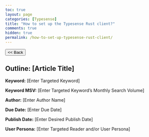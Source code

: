 ```yaml
---
toc: true
layout: page
categories: [Typesense]
title: "How to set up the Typesense Rust client?"
comments: true
hidden: true
permalink: /how-to-set-up-typesense-rust-client/
---
```


<button class="back-button" onclick="window.history.back()"><< Back</button>

## Outline: [Article Title]

**Keyword:** [Enter Targeted Keyword]

**Keyword MSV:** [Enter Targeted Keyword’s Monthly Search Volume]

**Author:** [Enter Author Name]

**Due Date:** [Enter Due Date]

**Publish Date:** [Enter Desired Publish Date]

**User Persona:** [Enter Targeted Reader and/or User Persona]

<br>
